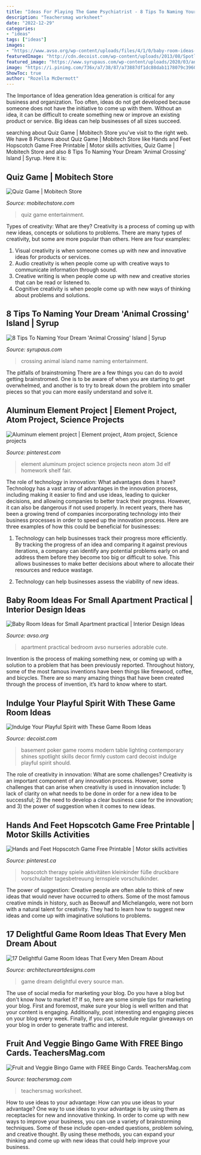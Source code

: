 ```yaml
---
title: "Ideas For Playing The Game Psychiatrist - 8 Tips To Naming Your Dream &#039;animal Crossing&#039; Island"
description: "Teachersmag worksheet"
date: "2022-12-29"
categories:
- "ideas"
tags: ["ideas"]
images:
- "https://www.avso.org/wp-content/uploads/files/4/1/0/baby-room-ideas-for-small-apartment-practical-7-410.jpg"
featuredImage: "http://cdn.decoist.com/wp-content/uploads/2013/08/Spotlight-shines-firmply-on-your-poker-skills.jpg"
featured_image: "https://www.syrupaus.com/wp-content/uploads/2020/03/animalcrossingislandname.png"
image: "https://i.pinimg.com/736x/a7/38/87/a73887df1dc88dab1178079c3960d67e.jpg"
ShowToc: true
author: "Rozella McDermott"
---
```



The Importance of Idea generation
Idea generation is critical for any business and organization. Too often, ideas do not get developed because someone does not have the initiative to come up with them. Without an idea, it can be difficult to create something new or improve an existing product or service. Big ideas can help businesses of all sizes succeed.

	

		
searching about Quiz Game | Mobitech Store you've visit to the right web. We have 8 Pictures about Quiz Game | Mobitech Store like Hands and Feet Hopscotch Game Free Printable | Motor skills activities, Quiz Game | Mobitech Store and also 8 Tips To Naming Your Dream &#039;Animal Crossing&#039; Island | Syrup. Here it is:
		
    
## Quiz Game | Mobitech Store

<img loading=lazy src="https://mobitechstore.com/backend/img/entertainment/QuizGame-screenshot2-1586589998.png" onerror="this.onerror=null;this.src='https://tse4.mm.bing.net/th?id=OIP.gAmA6MaqftNpEo8Sid-lqAHaMW&amp;pid=15.1';" alt="Quiz Game | Mobitech Store">

_Source: mobitechstore.com_

>quiz game entertainment. 

	

Types of creativity: What are they?
Creativity is a process of coming up with new ideas, concepts or solutions to problems. There are many types of creativity, but some are more popular than others. Here are four examples: 
1. Visual creativity is when someone comes up with new and innovative ideas for products or services.
2. Audio creativity is when people come up with creative ways to communicate information through sound.
3. Creative writing is when people come up with new and creative stories that can be read or listened to.
4. Cognitive creativity is when people come up with new ways of thinking about problems and solutions.

    
## 8 Tips To Naming Your Dream &#039;Animal Crossing&#039; Island | Syrup

<img loading=lazy src="https://www.syrupaus.com/wp-content/uploads/2020/03/animalcrossingislandname.png" onerror="this.onerror=null;this.src='https://tse4.mm.bing.net/th?id=OIP.4vDCFRDoqlu_72Wdlc9V5wHaDG&amp;pid=15.1';" alt="8 Tips To Naming Your Dream &#039;Animal Crossing&#039; Island | Syrup">

_Source: syrupaus.com_

>crossing animal island name naming entertainment. 

	

The pitfalls of brainstroming
There are a few things you can do to avoid getting brainstromed. One is to be aware of when you are starting to get overwhelmed, and another is to try to break down the problem into smaller pieces so that you can more easily understand and solve it.

    
## Aluminum Element Project | Element Project, Atom Project, Science Projects

<img loading=lazy src="https://i.pinimg.com/736x/3d/b3/4c/3db34cdde7a7e6c61cc87db2ea0782ff--aluminum-element.jpg" onerror="this.onerror=null;this.src='https://tse1.mm.bing.net/th?id=OIP.zmSDG_2IYgTyrtvhMnbnVAHaJ3&amp;pid=15.1';" alt="Aluminum element project | Element project, Atom project, Science projects">

_Source: pinterest.com_

>element aluminum project science projects neon atom 3d elf homework shelf fair. 

	

The role of technology in innovation: What advantages does it have?
Technology has a vast array of advantages in the innovation process, including making it easier to find and use ideas, leading to quicker decisions, and allowing companies to better track their progress. However, it can also be dangerous if not used properly. In recent years, there has been a growing trend of companies incorporating technology into their business processes in order to speed up the innovation process. Here are three examples of how this could be beneficial for businesses: 
1) Technology can help businesses track their progress more efficiently. By tracking the progress of an idea and comparing it against previous iterations, a company can identify any potential problems early on and address them before they become too big or difficult to solve. This allows businesses to make better decisions about where to allocate their resources and reduce wastage. 

2) Technology can help businesses assess the viability of new ideas.

    
## Baby Room Ideas For Small Apartment Practical | Interior Design Ideas

<img loading=lazy src="https://www.avso.org/wp-content/uploads/files/4/1/0/baby-room-ideas-for-small-apartment-practical-7-410.jpg" onerror="this.onerror=null;this.src='https://tse2.mm.bing.net/th?id=OIP.fl6wgDa5lvmFwGQQAVKgogHaHa&amp;pid=15.1';" alt="Baby Room Ideas for Small Apartment practical | Interior Design Ideas">

_Source: avso.org_

>apartment practical bedroom avso nurseries adorable cute. 

	

Invention is the process of making something new, or coming up with a solution to a problem that has been previously reported. Throughout history, some of the most famous inventions have been things like firewood, coffee, and bicycles. There are so many amazing things that have been created through the process of invention, it’s hard to know where to start.

    
## Indulge Your Playful Spirit With These Game Room Ideas

<img loading=lazy src="http://cdn.decoist.com/wp-content/uploads/2013/08/Spotlight-shines-firmply-on-your-poker-skills.jpg" onerror="this.onerror=null;this.src='https://tse1.mm.bing.net/th?id=OIP.xaz0D_8MeQaHrMYMR3jzsQHaEY&amp;pid=15.1';" alt="Indulge Your Playful Spirit with These Game Room Ideas">

_Source: decoist.com_

>basement poker game rooms modern table lighting contemporary shines spotlight skills decor firmly custom card decoist indulge playful spirit should. 

	

The role of creativity in innovation: What are some challenges?
Creativity is an important component of any innovation process. However, some challenges that can arise when creativity is used in innovation include: 1) lack of clarity on what needs to be done in order for a new idea to be successful; 2) the need to develop a clear business case for the innovation; and 3) the power of suggestion when it comes to new ideas.

    
## Hands And Feet Hopscotch Game Free Printable | Motor Skills Activities

<img loading=lazy src="https://i.pinimg.com/736x/a7/38/87/a73887df1dc88dab1178079c3960d67e.jpg" onerror="this.onerror=null;this.src='https://tse4.mm.bing.net/th?id=OIP.tz8TSxJ36jBS-vQIdjwYbQHaPj&amp;pid=15.1';" alt="Hands and Feet Hopscotch Game Free Printable | Motor skills activities">

_Source: pinterest.ca_

>hopscotch therapy spiele aktivitäten kleinkinder füße druckbare vorschulalter tagesbetreuung lernspiele vorschulkinder. 

	

The power of suggestion:
Creative people are often able to think of new ideas that would never have occurred to others. Some of the most famous creative minds in history, such as Beowulf and Michelangelo, were not born with a natural talent for creativity. They had to learn how to suggest new ideas and come up with imaginative solutions to problems.

    
## 17 Delightful Game Room Ideas That Every Men Dream About

<img loading=lazy src="https://www.architectureartdesigns.com/wp-content/uploads/2015/10/49.jpg" onerror="this.onerror=null;this.src='https://tse4.mm.bing.net/th?id=OIP.mo89v_oqh4GbMsQbkfG6SAHaFj&amp;pid=15.1';" alt="17 Delightful Game Room Ideas That Every Men Dream About">

_Source: architectureartdesigns.com_

>game dream delightful every source man. 

	

The use of social media for marketing your blog.
Do you have a blog but don't know how to market it? If so, here are some simple tips for marketing your blog. First and foremost, make sure your blog is well written and that your content is engaging. Additionally, post interesting and engaging pieces on your blog every week. Finally, if you can, schedule regular giveaways on your blog in order to generate traffic and interest.

    
## Fruit And Veggie Bingo Game With FREE Bingo Cards. TeachersMag.com

<img loading=lazy src="http://teachersmag.com/wp-content/uploads/2019/08/4-3.jpg" onerror="this.onerror=null;this.src='https://tse4.mm.bing.net/th?id=OIP.NDhSBMvvlsgOPnfffaFLUAHaKe&amp;pid=15.1';" alt="Fruit and Veggie Bingo Game with FREE Bingo Cards. TeachersMag.com">

_Source: teachersmag.com_

>teachersmag worksheet. 

	

How to use ideas to your advantage: How can you use ideas to your advantage?
One way to use ideas to your advantage is by using them as receptacles for new and innovative thinking. In order to come up with new ways to improve your business, you can use a variety of brainstorming techniques. Some of these include open-ended questions, problem solving, and creative thought. By using these methods, you can expand your thinking and come up with new ideas that could help improve your business.

